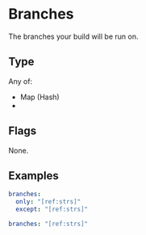 # Branches

The branches your build will be run on.

## Type

Any of:

* Map (Hash)
* 

## Flags

None.


## Examples

```yaml
branches:
  only: "[ref:strs]"
  except: "[ref:strs]"
```

```yaml
branches: "[ref:strs]"

```
